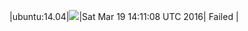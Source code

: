 |ubuntu:14.04|![](https://cdn.rawgit.com/Neilpang/letest/master/status/ubuntu-14.04.svg)|Sat Mar 19 14:11:08 UTC 2016| Failed |
